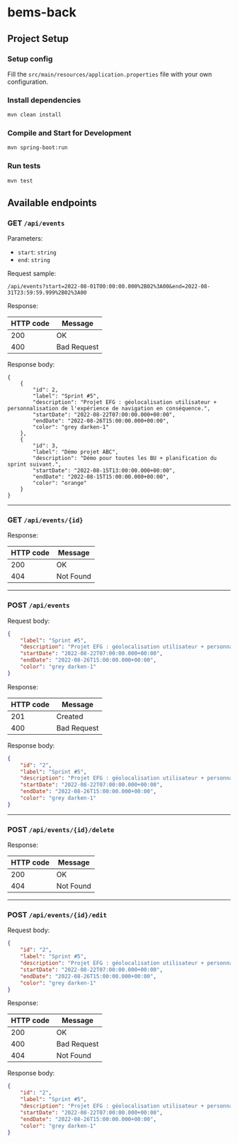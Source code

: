 # bems-back

## Project Setup

### Setup config

Fill the `src/main/resources/application.properties` file with your own configuration.

### Install dependencies

```sh
mvn clean install
```

### Compile and Start for Development

```sh
mvn spring-boot:run
```

### Run tests

```sh
mvn test
```

## Available endpoints

### GET `/api/events`

Parameters:
- `start`: `string`
- `end`: `string`

Request sample:

```
/api/events?start=2022-08-01T00:00:00.000%2B02%3A00&end=2022-08-31T23:59:59.999%2B02%3A00
```

Response:

| HTTP code | Message     |
|-----------|-------------|
| 200       | OK          |
| 400       | Bad Request |

Response body:

```
{
    {
        "id": 2,
        "label": "Sprint #5",
        "description": "Projet EFG : géolocalisation utilisateur + personnalisation de l'expérience de navigation en conséquence.",
        "startDate": "2022-08-22T07:00:00.000+00:00",
        "endDate": "2022-08-26T15:00:00.000+00:00",
        "color": "grey darken-1"
    },
    {
        "id": 3,
        "label": "Démo projet ABC",
        "description": "Démo pour toutes les BU + planification du sprint suivant.",
        "startDate": "2022-08-15T13:00:00.000+00:00",
        "endDate": "2022-08-15T15:00:00.000+00:00",
        "color": "orange"
    }
}
```

---

### GET `/api/events/{id}`

Response:

| HTTP code | Message     |
|-----------|-------------|
| 200       | OK          |
| 404       | Not Found   |

---

### POST `/api/events`

Request body:

```json
{
    "label": "Sprint #5",
    "description": "Projet EFG : géolocalisation utilisateur + personnalisation de l'expérience de navigation en conséquence.",
    "startDate": "2022-08-22T07:00:00.000+00:00",
    "endDate": "2022-08-26T15:00:00.000+00:00",
    "color": "grey darken-1"
}
```

Response:

| HTTP code | Message     |
|-----------|-------------|
| 201       | Created     |
| 400       | Bad Request |

Response body:

```json
{
    "id": "2",
    "label": "Sprint #5",
    "description": "Projet EFG : géolocalisation utilisateur + personnalisation de l'expérience de navigation en conséquence.",
    "startDate": "2022-08-22T07:00:00.000+00:00",
    "endDate": "2022-08-26T15:00:00.000+00:00",
    "color": "grey darken-1"
}
```

---

### POST `/api/events/{id}/delete`

Response:

| HTTP code | Message     |
|-----------|-------------|
| 200       | OK          |
| 404       | Not Found   |

---

### POST `/api/events/{id}/edit`

Request body:

```json
{
    "id": "2",
    "label": "Sprint #5",
    "description": "Projet EFG : géolocalisation utilisateur + personnalisation de l'expérience de navigation en conséquence.",
    "startDate": "2022-08-22T07:00:00.000+00:00",
    "endDate": "2022-08-26T15:00:00.000+00:00",
    "color": "grey darken-1"
}
```

Response:

| HTTP code | Message     |
|-----------|-------------|
| 200       | OK          |
| 400       | Bad Request |
| 404       | Not Found   |

Response body:

```json
{
    "id": "2",
    "label": "Sprint #5",
    "description": "Projet EFG : géolocalisation utilisateur + personnalisation de l'expérience de navigation en conséquence.",
    "startDate": "2022-08-22T07:00:00.000+00:00",
    "endDate": "2022-08-26T15:00:00.000+00:00",
    "color": "grey darken-1"
}
```

